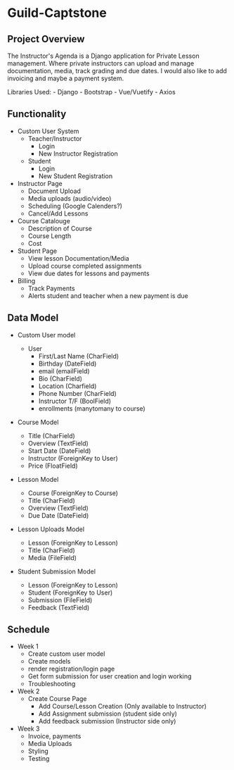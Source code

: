 # Guild-Captstone

## Project Overview
The Instructor's Agenda is a Django application for Private Lesson management. Where private instructors can upload and manage documentation, media, track grading and due dates. I would also like to add invoicing and maybe a payment system.

Libraries Used:
    - Django
    - Bootstrap
    - Vue/Vuetify
    - Axios

## Functionality
- Custom User System
    - Teacher/Instructor
        - Login
        - New Instructor Registration
    - Student
        - Login
        - New Student Registration
- Instructor Page
    - Document Upload
    - Media uploads (audio/video)
    - Scheduling (Google Calenders?)
    - Cancel/Add Lessons
- Course Catalouge
    - Description of Course
    - Course Length
    - Cost
- Student Page
    - View lesson Documentation/Media
    - Upload course completed assignments
    - View due dates for lessons and payments
- Billing
    - Track Payments
    - Alerts student and teacher when a new payment is due
## Data Model
- Custom User model
    - User
        - First/Last Name (CharField)
        - Birthday (DateField)
        - email (emailField)
        - Bio (CharField)
        - Location (Charfield)
        - Phone Number (CharField)
        - Instructor T/F (BoolField)
        - enrollments (manytomany to course)

- Course Model
    - Title (CharField)
    - Overview (TextField)
    - Start Date (DateField)
    - Instructor (ForeignKey to User)
    - Price (FloatField)
- Lesson Model
    - Course (ForeignKey to Course)
    - Title (CharField)
    - Overview (TextField)
    - Due Date (DateField)
- Lesson Uploads Model
    - Lesson (ForeignKey to Lesson)
    - Title (CharField)
    - Media (FileField)
- Student Submission Model
    - Lesson (ForeignKey to Lesson)
    - Student (ForeignKey to User)
    - Submission (FileField)
    - Feedback (TextField)

## Schedule
- Week 1
    - Create custom user model
    - Create models
    - render registration/login page
    - Get form submission for user creation and login working
    - Troubleshooting
- Week 2
    - Create Course Page
        - Add Course/Lesson Creation (Only available to Instructor)
        - Add Assignment submission (student side only)
        - Add feedback submission (Instructor side only)
- Week 3
    - Invoice, payments
    - Media Uploads
    - Styling
    - Testing